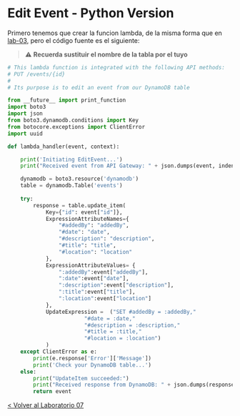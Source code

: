 # Edit Event - Python Version

Primero tenemos que crear la funcion lambda, de la misma forma que en [lab-03](../lambda-functions-python/EventsList), pero el código fuente es el siguiente:
> :warning: **Recuerda sustituir el nombre de la tabla por el tuyo**

```python
# This lambda function is integrated with the following API methods:
# PUT /events/{id}
#
# Its purpose is to edit an event from our DynamoDB table

from __future__ import print_function
import boto3
import json
from boto3.dynamodb.conditions import Key
from botocore.exceptions import ClientError
import uuid

def lambda_handler(event, context):

    print('Initiating EditEvent...')
    print("Received event from API Gateway: " + json.dumps(event, indent=2))

    dynamodb = boto3.resource('dynamodb')
    table = dynamodb.Table('events')
    
    try:
        response = table.update_item(
            Key={"id": event["id"]},
            ExpressionAttributeNames={
                "#addedBy": "addedBy",
                "#date": "date",
                "#description": "description",
                "#title": "title",
                "#location": "location"
            },
            ExpressionAttributeValues= {
                ":addedBy":event["addedBy"],
                ":date":event["date"],
                ":description":event["description"],
                ":title":event["title"],
                ":location":event["location"]
            },
            UpdateExpression =  ("SET #addedBy = :addedBy,"  
                        "#date = :date,"  
                        "#description = :description," 
                        "#title = :title," 
                        "#location = :location")
            )
    except ClientError as e:
    	print(e.response['Error']['Message'])
    	print('Check your DynamoDB table...')
    else:
    	print("UpdateItem succeeded:")
    	print("Received response from DynamoDB: " + json.dumps(response, indent=2))
    	return event
```

[< Volver al Laboratorio 07 ](../../lab-07) 
